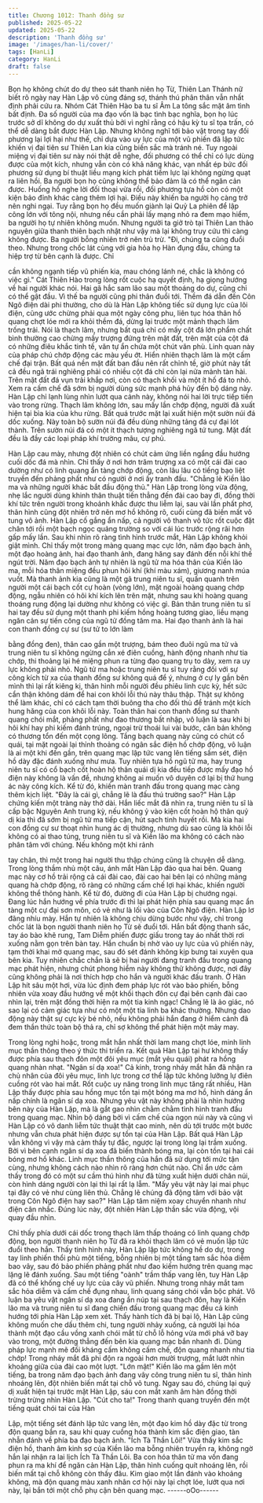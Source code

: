 ```yaml
---
title: Chương 1012: Thanh đồng sư
published: 2025-05-22
updated: 2025-05-22
description: 'Thanh đồng sư'
image: '/images/han-li/cover/'
tags: [HanLi]
category: HanLi
draft: false
---
```


Bọn họ không chút do dự theo sát thanh niên họ Từ, Thiên Lan
Thánh nữ biết rõ ngày nay Hàn Lập vô cùng đáng sợ, thánh thú
phân thân vẫn nhất định phải cứu ra.
Nhóm Cát Thiên Hào ba tu sĩ Âm La tông sắc mặt âm tình bất
định.
Đa số người của ma đạo vốn là bạc tình bạc nghĩa, bọn họ lúc
trước sở dĩ không do dự xuất thủ bởi vì nghĩ rằng có hậu kỳ tu sĩ
tọa trấn, có thể dễ dàng bắt được Hàn Lập. Nhưng không nghĩ tới
bảo vật trong tay đối phương lại lợi hại như thế, chỉ dựa vào uy
lực của một vũ phiến đã lập tức khiến vị đại tiên sư Thiên Lan kia
cũng biến sắc mà tránh né.
Tuy ngoài miệng vị đại tiên sư này nói thật dễ nghe, đối phương
có thể chỉ có lực dùng được của một kích, nhưng vẫn còn có khả
năng khác, vạn nhất ép bức đối phương sử dụng bí thuật liều
mạng kích phát tiềm lực lại không ngừng quạt ra liên hồi. Ba
người bọn họ cũng không thể bảo đảm là có thể ngăn cản được.
Huống hồ nghe lời đối thoại vừa rồi, đối phương tựa hồ còn có
một kiện bảo đỉnh khác càng thêm lợi hại. Điều này khiến ba
người họ càng trở nên nghi ngại. Tuy rằng bọn họ đều muốn
giành lại Quỷ La phiên để lập công lớn với tông nội, nhưng nếu
cần phải lấy mạng nhỏ ra đem mạo hiểm, ba người họ tự nhiên
không muốn. Nhưng người ta giở trò tại Thiên Lan thảo nguyên
giữa thanh thiên bạch nhật như vậy mà lại không truy cứu thì
càng không được.
Ba người bỗng nhiên trở nên trù trừ.
"Đi, chúng ta cũng đuổi theo. Nhưng trong chốc lát cùng với gia
hỏa họ Hàn đụng đầu, chúng ta hiệp trợ từ bên cạnh là được. Chỉ

cần không ngạnh tiếp vũ phiến kia, mau chóng lánh né, chắc là
không có việc gì."
Cát Thiên Hào trong lòng rốt cuộc hạ quyết định, hạ giọng hướng
về hai người khác nói.
Hai gã hắc sam lão sau một thoáng do dự, cũng chỉ có thể gật
đầu.
Vì thế ba người cũng phi thân đuổi tới.
Thềm đá dẫn đến Côn Ngô điện dài phi thường, cho dù là Hàn
Lập không tiếc sử dụng lực của lôi điện, cũng ước chừng phải
qua một ngày công phu, liên tục hóa thân hồ quang chợt lóe mới
ra khỏi thềm đá, dừng lại trước một mảnh thạch lâm trống trải.
Nói là thạch lâm, nhưng bất quá chỉ có mấy cột đá lớn phẩm chất
bình thường cao chừng mấy trượng đứng trên mặt đất, trên mặt
của cột đá có những điêu khắc tinh tế, văn tự ẩn chứa một chút
văn phù. Linh quan này của pháp chú chớp động các màu yếu ớt.
Hiển nhiên thạch lâm là một cấm chế đại trận.
Bất quá nền mặt đất ban đầu nên rất chỉnh tề, giờ phút này tất cả
đều ngã trái nghiêng phải có nhiều cột đá chỉ còn lại nửa mảnh
tàn hài. Trên mặt đất đá vụn trải khắp nơi, còn có thạch khối và
một ít hố đá to nhỏ.
Xem ra cấm chế đã sớm bị người dùng sức mạnh phá hủy đến bộ
dáng này.
Hàn Lập chỉ lạnh lùng nhìn lướt qua cảnh này, không nói hai lời
trực tiếp tiến vào trong rừng.
Thạch lâm không lớn, sau mấy lần chớp động, người đã xuất hiện
tại bìa kia của khu rừng. Bất quá trước mặt lại xuất hiện một sườn
núi đá dốc xuống.
Này toàn bộ sườn núi đá đều dùng những tảng đá cự đại lót
thành. Trên sườn núi đá có một ít thạch tượng nghiêng ngã tứ
tung. Mặt đất đều là đầy các loại pháp khí trường mâu, cự phủ.

Hàn Lập cau mày, nhưng đột nhiên có chút cảm ứng liền ngẩng
đầu hướng cuối dốc đá mà nhìn.
Chỉ thấy ở nơi hơn trăm trượng xa có một cái đài cao dường như
có linh quang ẩn tàng chớp động, còn lâu lâu có tiếng bạo liệt
truyền đến phảng phất như có người ở nơi ấy tranh đấu.
"Chẳng lẻ Kiền lão ma và những người khác bắt đầu động thủ."
Hàn Lập trong lòng vừa động, nhẹ lắc người dùng khinh thân
thuật tiến thẳng đến đài cao bay đi, đồng thời khí tức trên người
trong khoảnh khắc được thu liễm lại, sau vài lần phất phơ, thân
hình cũng đột nhiên trở nên mơ hồ không rõ, cuối cùng đã biến
mất vô tung vô ảnh.
Hàn Lập cố gắng ẩn nấp, cả người vô thanh vô tức rốt cuộc đặt
chân tới rồi một bạch ngọc quảng trường so với cái lúc trước rộng
rãi hơn gấp mấy lần.
Sau khi nhìn rõ ràng tình hình trước mắt, Hàn Lập không khỏi giật
mình.
Chỉ thấy một trong màng quang mạc cực lớn, năm đạo bạch ảnh,
một đạo hoàng ảnh, hai đạo thanh ảnh, đang hăng say đánh đến
nỗi khí thế ngút trời.
Năm đạo bạch ảnh tự nhiên là ngũ tử ma hóa thân của Kiền lão
ma, mỗi hóa thân miệng đều phun hôi khí (khí màu xám), giương
nanh múa vuốt.
Mà thanh ảnh kia cũng là một gã trung niên tu sĩ, quấn quanh trên
người một cái bạch cốt cự hoàn (vòng lớn), mặt ngoài hoàng
quang chớp động, ngẫu nhiên có hôi khí kích lên trên mặt, nhưng
sau khi hoàng quang thoáng rung động lại dường như không có
việc gì. Bản thân trung niên tu sĩ hai tay đều sử dụng một thanh
phi kiếm hồng hoàng tương giao, liều mạng ngăn cản sự tiến
công của ngũ tử đồng tâm ma.
Hai đạo thanh ảnh là hai con thanh đồng cự sư (sư tử to lớn làm

bằng đồng đen), thân cao gần một trượng, bám theo đuôi ngũ ma
tử và trung niên tu sĩ không ngừng cắn xé điên cuồng, hành động
nhanh như tia chớp, thi thoảng lại hé miệng phun ra từng đạo
quang trụ to dày, xem ra uy lực không phải nhỏ.
Ngũ tử ma hoặc trung niên tu sĩ tuy rằng đối với sự công kích từ
xa của thanh đồng sư không quá để ý, nhưng ở cự ly gần bên
mình thì lại rất kiêng kị, thân hình mỗi người đều phiêu linh cực
kỳ, hết sức cẩn thận không dám để hai con khôi lỗi thú này thâu
thập. Thật sự không thể làm khác, chỉ có cách tạm thời buông tha
cho đối thủ để tránh một kích hung hăng của con khôi lỗi này.
Toàn thân hai con thanh đồng sư thanh quang chói mắt, phảng
phất như đao thương bất nhập, vô luận là sau khi bị hôi khí hay
phi kiếm đánh trúng, ngoại trừ thoái lui vài bước, căn bản không
có thương tổn đến một cọng lông.
Tầng bạch quang này cũng có chút cổ quái, tại mặt ngoài lại thỉnh
thoảng có ngân sắc điện hồ chớp động, vô luận là ai một khi đến
gần, trên quang mạc lập tức vang lên tiếng sấm sét, điện hồ dày
đặc đánh xuống như mưa.
Tuy nhiên tựa hồ ngũ tử ma, hay trung niên tu sĩ có cổ bạch cốt
hoàn hộ thân quái dị kia đều tiếp được mấy đạo hồ điện này
không là vấn đề, nhưng không ai muốn vô duyên cớ lại bị thứ
hung ác này công kích.
Kể từ đó, khiến màn tranh đấu trong quang mạc càng thêm kịch
liệt.
"Đây là cái gì, chẳng lẽ là đấu thú trường sao?"
Hàn Lập chứng kiến một tràng này thở dài.
Hắn liếc mắt đã nhìn ra, trung niên tu sĩ là cấp bậc Nguyên Anh
trung kỳ, nếu không ỷ vào kiện cốt hoàn hộ thân quỷ dị kia thì đã
sớm bị ngũ tử ma tiếp cận, hút sạch tinh huyết rồi. Mà kia hai con
đồng cự sư thoạt nhìn hung ác dị thường, nhưng dù sao cũng là
khôi lỗi không có ai thao túng, trung niên tu sĩ và Kiền lão ma
không có cách nào phân tâm với chúng. Nếu không một khi rảnh

tay chân, thì một trong hai người thu thập chúng cũng là chuyện
dễ dàng.
Trong lòng thầm nhủ một câu, ánh mắt Hàn Lập đảo qua hai bên.
Quang mạc này cơ hồ trải rộng cả cái đài cao, đài cao hai bên lại
có những mảng quang hà chớp động, rõ ràng có những cấm chế
lợi hại khác, khiến người không thể thông hành.
Kể từ đó, đường đi của Hàn Lập bị chướng ngại.
Đang lúc hắn hướng về phía trước đi thì lại phát hiện phía sau
quang mạc ẩn tàng một cự đại sơn môn, có vẻ như là lối vào của
Côn Ngô điện.
Hàn Lập lơ đãng nhíu mày.
Hắn tự nhiên là không chịu dừng bước như vậy, chỉ trong chốc lát
là bọn người thanh niên họ Từ sẽ đuổi tới.
Hắn bất động thanh sắc, tay áo bào khẽ rung, Tam Diễm phiến
được giấu trong tay áo nhất thời rơi xuống nằm gọn trên bàn tay.
Hắn chuẩn bị nhờ vào uy lực của vũ phiến này, tạm thời khai mở
quang mạc, sau đó sét đánh không kịp bưng tai xuyên qua bên
kia. Tuy nhiên chắc chắn là sẽ bị hai người đang tranh đấu trong
quang mạc phát hiện, nhưng chút phong hiểm này không thử
không được, nơi đây cũng không phải là nơi thích hợp cho hắn và
người khác đấu tranh.
Ở Hàn Lập hít sâu một hơi, vừa lúc định đem pháp lực rót vào
bảo phiến, bỗng nhiên vừa xoay đầu hướng về một khối thạch
đôn cự đại bên cạnh đài cao nhìn lại, trên mặt đồng thời hiện ra
một tia kinh ngạc!
Chẳng lẽ là ảo giác, nó sao lại có cảm giác tựa như có một một
tia linh ba khác thường. Nhưng dao động này thật sự cực kỳ bé
nhỏ, nếu không phải hắn đang ở hiểm cảnh đã đem thần thức
toàn bộ thả ra, chỉ sợ không thể phát hiện một mảy may.

Trong lòng nghi hoặc, trong mắt hắn nhất thời lam mang chợt lóe,
minh linh mục thần thông theo ý thức thi triển ra.
Kết quả Hàn Lập tại hư không thấy được phía sau thạch đôn một
đôi yêu mục (mắt yêu quái) phát ra hồng quang nhàn nhạt.
"Ngân sí dạ xoa!"
Cả kinh, trong nháy mắt hắn đã nhận ra chủ nhân của đôi yêu
mục, linh lực trong cơ thể lập tức không lưỡng lự điên cuồng rót
vào hai mắt.
Rốt cuộc uy năng trong linh mục tăng rất nhiều, Hàn Lập thấy
được phía sau hồng mục tồn tại một bóng ma mơ hồ, hình dáng
ẩn nấp chính là ngân sí dạ xoa. Nhưng yêu vật này không phải là
nhìn hướng bên này của Hàn Lập, mà là gắt gao nhìn chằm chằm
tình hình tranh đấu trong quang mạc. Nhìn bộ dáng bởi vì cấm
chế của ngọn núi này và cũng vì Hàn Lập có vô danh liễm tức
thuật thật cao minh, nên dù tới trước một bước nhưng vẫn chưa
phát hiện được sự tồn tại của Hàn Lập.
Bất quá Hàn Lập vẫn không vì vậy mà cảm thấy tự đắc, ngược lại
trong lòng lại trầm xuống.
Bởi vì bên cạnh ngân sí dạ xoa đã biến thành bóng ma, lại còn
tồn tại hai cái bóng mơ hồ khác. Linh mục thần thông của hắn đã
sử dụng tới mức tận cùng, nhưng không cách nào nhìn rõ ràng
hơn chút nào. Chỉ ẩn ước cảm thấy trong đó có một sư cầm thú
hình như đã từng xuất hiện dưới chân núi, còn hình dáng người
còn lại thì lại rất lạ lẫm.
"Mấy yêu vật này lại mai phục tại đây có vẻ như cùng liên thủ.
Chẳng lẽ chúng đã động tâm với bảo vật trong Côn Ngô điện hay
sao?"
Hàn Lập tâm niệm xoay chuyển nhanh như điện cân nhắc.
Đúng lúc này, đột nhiên Hàn Lập thần sắc vừa động, vội quay đầu
nhìn.

Chỉ thấy phía dưới cái dốc trong thạch lâm thấp thoáng có linh
quang chớp động, bọn người thanh niên họ Từ đã ra khỏi thạch
lâm có vẻ muốn lập tức đuổi theo hắn.
Thấy tình hình này, Hàn Lập lập tức không hề do dự, trong tay
linh phiến thổi phù một tiếng, bỗng nhiên bị một tầng tam sắc hỏa
diễm bao vây, sau đó bảo phiến phảng phất như đao kiếm hướng
trên quang mạc lặng lẽ đánh xuống.
Sau một tiếng "oành" trầm thấp vang lên, tuy Hàn Lập đã có thể
khống chế uy lực của cây vũ phiến. Nhưng trong nháy mắt tam
sắc hỏa diễm và cấm chế đụng nhau, linh quang sáng chói vẫn
bộc phát.
Vô luận ba yêu vật ngân sí dạ xoa đang ẩn núp tại sau thạch đôn,
hay là Kiền lão ma và trung niên tu sĩ đang chiến đấu trong quang
mạc đều cả kinh hướng tới phía Hàn Lập xem xét.
Thấy hành tích đã bị bại lộ, Hàn Lập cũng không muốn che dấu
thêm chi, tung người nhảy xuống, cả người lại hóa thành một đạo
cầu vồng xanh chói mắt từ chỗ lỗ hỏng vừa mới phá vỡ bay vào
trong, một đường thẳng đến bên kia quang mạc bắn nhanh đi.
Dùng pháp lực mạnh mẽ đối kháng cấm không cấm chế, độn
quang nhanh như tia chớp! Trong nháy mắt đã phi độn ra ngoài
hơn mười trượng, mắt lướt nhìn khoảng giữa của đài cao một
lượt.
"Lớn mật!"
Kiền lão ma gầm lên một tiếng, ba trong năm đạo bạch ảnh đang
vây công trung niên tu sĩ, thân hình nhoáng lên, đột nhiên biến
mất tại chỗ vô tung.
Ngay sau đó, chúng lại quỷ dị xuất hiện tại trước mặt Hàn Lập,
sáu con mắt xanh âm hàn đồng thời trừng trừng nhìn Hàn Lập.
"Cút cho ta!"
Trong thanh quang truyền đến một tiếng quát chói tai của Hàn

Lập, một tiếng sét đánh lập tức vang lên, một đạo kim hồ dày đặc
từ trong độn quang bắn ra, sau khi quay cuồng hóa thành kim sắc
điện giao, tàn nhẫn đánh về phía ba đạo bạch ảnh.
"Ích Tà Thần Lôi!"
Vừa thấy kim sắc điện hồ, thanh âm kinh sợ của Kiền lão ma
bỗng nhiên truyền ra, không ngờ hắn lại nhận ra lai lịch Ích Tà
Thần Lôi.
Ba con hóa thân tử ma vốn đang phun ra ma khí để ngăn cản
Hàn Lập, thân hình cuống quít nhoáng lên, rồi biến mất tại chỗ
không còn thấy đâu.
Kim giao một lần đánh vào khoảng không, mà độn quang màu
xanh nhân cơ hội này lại chợt lóe, lướt qua nơi này, lại bắn tới
một chỗ phụ cận bên quang mạc.
------oOo------
